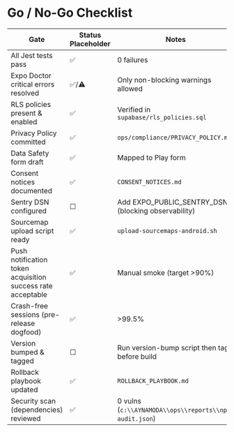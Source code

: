 # Go / No-Go Checklist

| Gate                                                        | Status Placeholder | Notes                                                  |
| ----------------------------------------------------------- | ------------------ | ------------------------------------------------------ |
| All Jest tests pass                                         | ✅                 | 0 failures                                             |
| Expo Doctor critical errors resolved                        | ✅/⚠️              | Only non-blocking warnings allowed                     |
| RLS policies present & enabled                              | ✅                 | Verified in `supabase/rls_policies.sql`                |
| Privacy Policy committed                                    | ✅                 | `ops/compliance/PRIVACY_POLICY.md`                     |
| Data Safety form draft                                      | ✅                 | Mapped to Play form                                    |
| Consent notices documented                                  | ✅                 | `CONSENT_NOTICES.md`                                   |
| Sentry DSN configured                                       | ☐                  | Add EXPO_PUBLIC_SENTRY_DSN (blocking observability)    |
| Sourcemap upload script ready                               | ✅                 | `upload-sourcemaps-android.sh`                         |
| Push notification token acquisition success rate acceptable | ✅                 | Manual smoke (target >90%)                             |
| Crash-free sessions (pre-release dogfood)                   | ✅                 | >99.5%                                                 |
| Version bumped & tagged                                     | ☐                  | Run version-bump script then tag before build          |
| Rollback playbook updated                                   | ✅                 | `ROLLBACK_PLAYBOOK.md`                                 |
| Security scan (dependencies) reviewed                       | ✅                 | 0 vulns (`c:\\AYNAMODA\\ops\\reports\\npm-audit.json`) |
